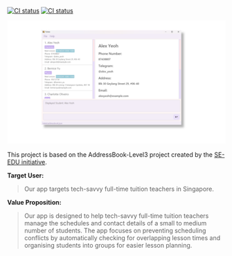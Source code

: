[![CI status](https://github.com/AY2425S1-CS2103T-F09-4/tp/actions/workflows/gradle.yml/badge.svg
)](https://github.com/AY2425S1-CS2103T-F09-4/tp/actions)
[![CI status](https://github.com/AY2425S1-CS2103T-F09-4/tp/actions/workflows/docs.yml/badge.svg)](https://github.com/AY2425S1-CS2103T-F09-4/tp/actions)

![Ui](docs/images/Ui.png)

This project is based on the AddressBook-Level3 project created by the [SE-EDU initiative](https://se-education.org).

**Target User:**

>Our app targets tech-savvy full-time tuition teachers in Singapore.

**Value Proposition:**

>Our app is designed to help tech-savvy full-time tuition teachers manage the schedules and contact details of a small to medium number of students.
The app focuses on preventing scheduling conflicts by automatically checking for overlapping lesson times and organising students into groups for easier lesson planning.

